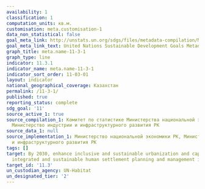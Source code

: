 ```yaml
---
availability: 1
classification: 1
computation_units: кв.м.
customisation: meta.customisation-1
data_non_statistical: false
goal_meta_link: http://unstats.un.org/sdgs/files/metadata-compilation/Metadata-Goal-11.pdf
goal_meta_link_text: United Nations Sustainable Development Goals Metadata (pdf 2066kB)
graph_title: meta.name-11-3-1
graph_type: line
indicator: 11.3.1
indicator_name: meta.name-11-3-1
indicator_sort_order: 11-03-01
layout: indicator
national_geographical_coverage: Казахстан
permalink: /11-3-1/
published: true
reporting_status: complete
sdg_goal: '11'
source_active_1: true
source_compilation_1: Комитет по статистике Министерства национальной экономики РК,
  Министерство индустрии и инфраструктурного развития РК
source_data_1: null
source_implementation_1: Министерство национальной экономики РК, Министерство индустрии
  и инфраструктурного развития РК
tags: []
target: By 2030, enhance inclusive and sustainable urbanization and capacity for participatory,
  integrated and sustainable human settlement planning and management in all countries
target_id: '11.3'
un_custodian_agency: UN-Habitat
un_designated_tier: '2'
---
```

